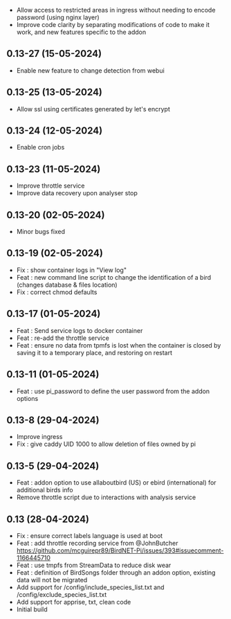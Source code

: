 - Allow access to restricted areas in ingress without needing to encode password (using nginx layer)
- Improve code clarity by separating modifications of code to make it work, and new features specific to the addon

## 0.13-27 (15-05-2024)
- Enable new feature to change detection from webui

## 0.13-25 (13-05-2024)
- Allow ssl using certificates generated by let's encrypt

## 0.13-24 (12-05-2024)
- Enable cron jobs

## 0.13-23 (11-05-2024)
- Improve throttle service
- Improve data recovery upon analyser stop

## 0.13-20 (02-05-2024)
- Minor bugs fixed

## 0.13-19 (02-05-2024)
- Fix : show container logs in "View log"
- Feat : new command line script to change the identification of a bird (changes database & files location)
- Fix : correct chmod defaults

## 0.13-17 (01-05-2024)
- Feat : Send service logs to docker container
- Feat : re-add the throttle service
- Feat : ensure no data from tpmfs is lost when the container is closed by saving it to a temporary place, and restoring on restart

## 0.13-11 (01-05-2024)
- Feat : use pi_password to define the user password from the addon options

## 0.13-8 (29-04-2024)
- Improve ingress
- Fix : give caddy UID 1000 to allow deletion of files owned by pi

## 0.13-5 (29-04-2024)
- Feat : addon option to use allaboutbird (US) or ebird (international) for additional birds info
- Remove throttle script due to interactions with analysis service

## 0.13 (28-04-2024)
- Fix : ensure correct labels language is used at boot
- Feat : add throttle recording service from @JohnButcher https://github.com/mcguirepr89/BirdNET-Pi/issues/393#issuecomment-1166445710
- Feat : use tmpfs from StreamData to reduce disk wear
- Feat : definition of BirdSongs folder through an addon option, existing data will not be migrated
- Add support for /config/include_species_list.txt and /config/exclude_species_list.txt
- Add support for apprise, txt, clean code
- Initial build
